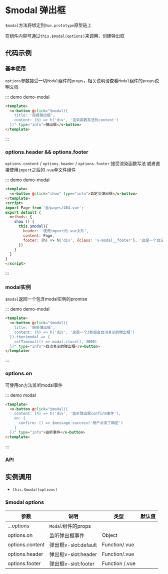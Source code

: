 <script>
import Page from '@/pages/404.vue';
export default {
  data: () => ({
    setTimeout: (a, t) => setTimeout(a, t)
  }),
  methods: {
    show () {
      this.$modal({
        header: '使用import的.vue文件',
        content: Page,
        footer: (h) => h('div', {class: 'v-modal__footer'}, '这是一个自定义footer')
      })
    }
  }
}
</script>

# $modal 弹出框

`$modal`方法将绑定到`Vue.prototype`原型链上

在组件内容可通过`this.$modal(options)`来调用，创建弹出框

## 代码示例

### 基本使用

`options`参数接受一切`Modal`组件的props，相关说明请查看`Modal`组件的props说明文档

::: demo demo-modal

```html
<template>
  <v-button @click="$modal({
    title: '简易弹出框',
    content: (h) => h('div', '渲染函数写法的content')
  })" type="info">弹出框</v-button>
</template>
```
:::


### options.header && options.footer

`options.content` / `options.header` / `options.footer` 接受渲染函数写法 或者直接使用`import`之后的`.vue`单文件组件

::: demo demo-modal

```html
<template>
  <v-button @click="show" type="info">自定义弹出框</v-button>
</template>
<script>
import Page from '@/pages/404.vue';
export default {
  methods: {
    show () {
      this.$modal({
        header: '使用import的.vue文件',
        content: Page,
        footer: (h) => h('div', {class: 'v-modal__footer'}, '这是一个自定义footer')
      })
    }
  }
}
</script>
```
:::


### modal实例

`$modal`返回一个包含modal实例的promise

::: demo demo-modal

```html
<template>
  <v-button @click="$modal({
    title: '简易弹出框',
    content: (h) => h('div', '这是一个3秒后会自动关闭的弹出框')
  }).then(modal => {
    setTimeout(() => modal.close(), 3000)
  })" type="info">自动关闭的弹出框</v-button>
</template>
```
:::


### options.on

可使用on方法监听modal事件

::: demo modal

```html
<template>
  <v-button @click="$modal({
    content: (h) => h('div', '监听弹出框confirm事件'),
    on: {
      confirm: () => $message.success('用户点击了确定')
    }
  })" type="info">监听事件</v-button>
</template>
```
:::

### API

## 实例调用

- `this.$modal(options)`


### $modal options


| 参数     | 说明             | 类型       | 默认值  |
| -------- | --------        | -------   | ------- |
| ...options | `Modal`组件的props   |    |  |
| options.on | 监听弹出框事件 | Object   |  |
| options.content | 弹出框v-slot:default | Function/.vue   |  |
| options.header | 弹出框v-slot:header | Function/.vue   |  |
| options.footer | 弹出框v-slot:footer | Function /.vue  |  |
